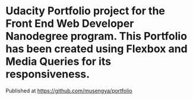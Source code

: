 # Udacity Portfolio project for the Front End Web Developer Nanodegree program. This  Portfolio has been created using Flexbox and Media Queries for its responsiveness.
Published at https://github.com/musengya/portfolio
